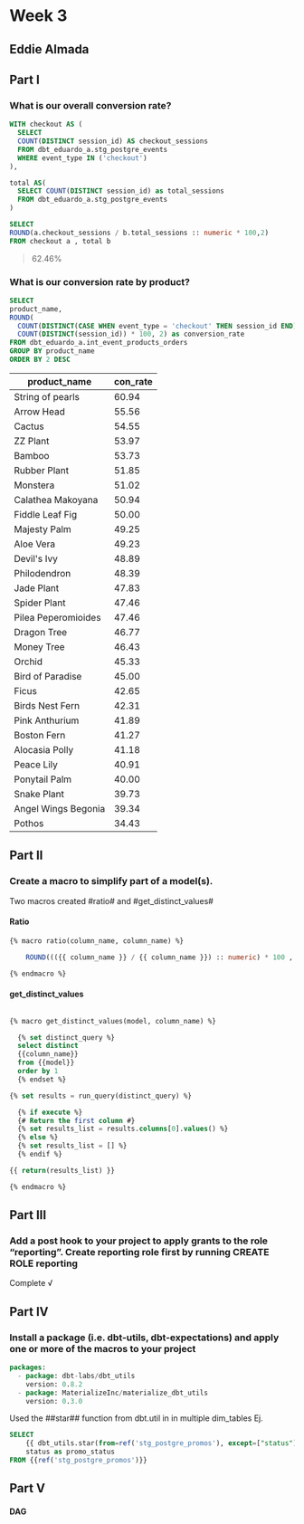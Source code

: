 # Week 3
## Eddie Almada

## Part I
### What is our overall conversion rate?
```` sql
WITH checkout AS (
  SELECT 
  COUNT(DISTINCT session_id) AS checkout_sessions
  FROM dbt_eduardo_a.stg_postgre_events 
  WHERE event_type IN ('checkout')
),

total AS(
  SELECT COUNT(DISTINCT session_id) as total_sessions
  FROM dbt_eduardo_a.stg_postgre_events 
)

SELECT 
ROUND(a.checkout_sessions / b.total_sessions :: numeric * 100,2)
FROM checkout a , total b
````
> 62.46%
### What is our conversion rate by product?
```` sql
SELECT
product_name,
ROUND(
  COUNT(DISTINCT(CASE WHEN event_type = 'checkout' THEN session_id END)) * 1.0 /
  COUNT(DISTINCT(session_id)) * 100, 2) as conversion_rate
FROM dbt_eduardo_a.int_event_products_orders
GROUP BY product_name
ORDER BY 2 DESC
````

| product_name        | con_rate |
|---------------------|----------|
| String of pearls    | 60.94    |
| Arrow Head          | 55.56    |
| Cactus              | 54.55    |
| ZZ Plant            | 53.97    |
| Bamboo              | 53.73    |
| Rubber Plant        | 51.85    |
| Monstera            | 51.02    |
| Calathea Makoyana   | 50.94    |
| Fiddle Leaf Fig     | 50.00    |
| Majesty Palm        | 49.25    |
| Aloe Vera           | 49.23    |
| Devil's Ivy         | 48.89    |
| Philodendron        | 48.39    |
| Jade Plant          | 47.83    |
| Spider Plant        | 47.46    |
| Pilea Peperomioides | 47.46    |
| Dragon Tree         | 46.77    |
| Money Tree          | 46.43    |
| Orchid              | 45.33    |
| Bird of Paradise    | 45.00    |
| Ficus               | 42.65    |
| Birds Nest Fern     | 42.31    |
| Pink Anthurium      | 41.89    |
| Boston Fern         | 41.27    |
| Alocasia Polly      | 41.18    |
| Peace Lily          | 40.91    |
| Ponytail Palm       | 40.00    |
| Snake Plant         | 39.73    |
| Angel Wings Begonia | 39.34    |
| Pothos              | 34.43    |

## Part II
### Create a macro to simplify part of a model(s).

Two macros created #ratio# and #get_distinct_values#
#### Ratio
```` sql
{% macro ratio(column_name, column_name) %}

    ROUND((({{ column_name }} / {{ column_name }}) :: numeric) * 100 , 2)

{% endmacro %}
````
#### get_distinct_values
```` sql

{% macro get_distinct_values(model, column_name) %}

  {% set distinct_query %}
  select distinct
  {{column_name}}
  from {{model}}
  order by 1
  {% endset %}

{% set results = run_query(distinct_query) %}

  {% if execute %}
  {# Return the first column #}
  {% set results_list = results.columns[0].values() %}
  {% else %}
  {% set results_list = [] %}
  {% endif %}

{{ return(results_list) }}

{% endmacro %}
````

## Part III
### Add a post hook to your project to apply grants to the role “reporting”. Create reporting role first by running CREATE ROLE reporting 

Complete √
## Part IV
### Install a package (i.e. dbt-utils, dbt-expectations) and apply one or more of the macros to your project

```` sql
packages:
  - package: dbt-labs/dbt_utils
    version: 0.8.2
  - package: MaterializeInc/materialize_dbt_utils
    version: 0.3.0
````

Used the ##star## function from dbt.util in in multiple dim_tables
Ej.
```` sql
SELECT
    {{ dbt_utils.star(from=ref('stg_postgre_promos'), except=["status"] )}},
    status as promo_status
FROM {{ref('stg_postgre_promos')}}
````
## Part V 
#### DAG

